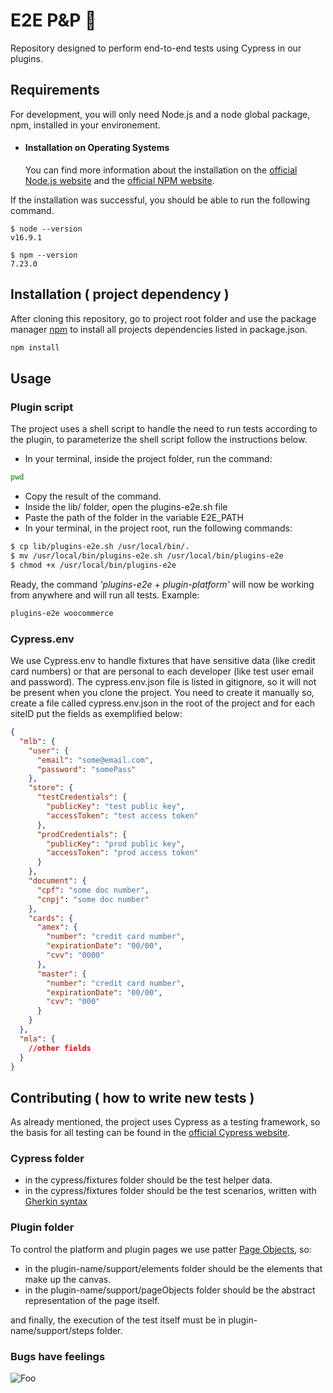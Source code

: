 # E2E P&P 🔌

Repository designed to perform end-to-end tests using Cypress in our plugins.

## Requirements

For development, you will only need Node.js and a node global package, npm, installed in your environement.

- #### Installation on Operating Systems
  You can find more information about the installation on the [official Node.js website](https://nodejs.org/) and the [official NPM website](https://npmjs.org/).

If the installation was successful, you should be able to run the following command.

    $ node --version
    v16.9.1

    $ npm --version
    7.23.0

## Installation ( project dependency )

After cloning this repository, go to project root folder and use the package manager [npm](https://npmjs.org/) to install all projects dependencies listed in package.json.

```bash
npm install
```

## Usage

### Plugin script

The project uses a shell script to handle the need to run tests according to the plugin, to parameterize the shell script follow the instructions below.

- In your terminal, inside the project folder, run the command:

```bash
pwd
```

- Copy the result of the command.
- Inside the lib/ folder, open the plugins-e2e.sh file
- Paste the path of the folder in the variable E2E_PATH
- In your terminal, in the project root, run the following commands:

```bash
$ cp lib/plugins-e2e.sh /usr/local/bin/.
$ mv /usr/local/bin/plugins-e2e.sh /usr/local/bin/plugins-e2e
$ chmod +x /usr/local/bin/plugins-e2e
```

Ready, the command _'plugins-e2e + plugin-platform'_ will now be working from anywhere and will run all tests. Example:

```bash
plugins-e2e woocommerce
```

### Cypress.env

We use Cypress.env to handle fixtures that have sensitive data (like credit card numbers) or that are personal to each developer (like test user email and password). The cypress.env.json file is listed in gitignore, so it will not be present when you clone the project. You need to create it manually so, create a file called cypress.env.json in the root of the project and for each siteID put the fields as exemplified below:

```json
{
  "mlb": {
    "user": {
      "email": "some@email.com",
      "password": "somePass"
    },
    "store": {
      "testCredentials": {
        "publicKey": "test public key",
        "accessToken": "test access token"
      },
      "prodCredentials": {
        "publicKey": "prod public key",
        "accessToken": "prod access token"
      }
    },
    "document": {
      "cpf": "some doc number",
      "cnpj": "some doc number"
    },
    "cards": {
      "amex": {
        "number": "credit card number",
        "expirationDate": "00/00",
        "cvv": "0000"
      },
      "master": {
        "number": "credit card number",
        "expirationDate": "00/00",
        "cvv": "000"
      }
    }
  },
  "mla": {
    //other fields
  }
}
```

## Contributing ( how to write new tests )

As already mentioned, the project uses Cypress as a testing framework, so the basis for all testing can be found in the [official Cypress website](https://www.cypress.io/).

### Cypress folder

- in the cypress/fixtures folder should be the test helper data.
- in the cypress/fixtures folder should be the test scenarios, written with [Gherkin syntax](https://cucumber.io/docs/gherkin/)

### Plugin folder

To control the platform and plugin pages we use patter [Page Objects](https://martinfowler.com/bliki/PageObject.html), so:

- in the plugin-name/support/elements folder should be the elements that make up the canvas.
- in the plugin-name/support/pageObjects folder should be the abstract representation of the page itself.

and finally, the execution of the test itself must be in plugin-name/support/steps folder.

### Bugs have feelings

![Foo](https://cafecomteste.files.wordpress.com/2018/02/bugs.jpg)
